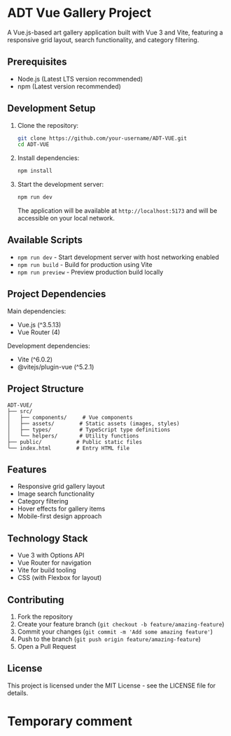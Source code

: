 # ADT Vue Gallery Project

A Vue.js-based art gallery application built with Vue 3 and Vite, featuring a responsive grid layout, search functionality, and category filtering.

## Prerequisites

- Node.js (Latest LTS version recommended)
- npm (Latest version recommended)

## Development Setup

1. Clone the repository:
   ```bash
   git clone https://github.com/your-username/ADT-VUE.git
   cd ADT-VUE
   ```

2. Install dependencies:
   ```bash
   npm install
   ```

3. Start the development server:
   ```bash
   npm run dev
   ```

   The application will be available at `http://localhost:5173` and will be accessible on your local network.

## Available Scripts

- `npm run dev` - Start development server with host networking enabled
- `npm run build` - Build for production using Vite
- `npm run preview` - Preview production build locally

## Project Dependencies

Main dependencies:
- Vue.js (^3.5.13)
- Vue Router (4)

Development dependencies:
- Vite (^6.0.2)
- @vitejs/plugin-vue (^5.2.1)

## Project Structure

```
ADT-VUE/
├── src/
│   ├── components/     # Vue components
│   ├── assets/        # Static assets (images, styles)
│   ├── types/         # TypeScript type definitions
│   └── helpers/       # Utility functions
├── public/           # Public static files
└── index.html        # Entry HTML file
```

## Features

- Responsive grid gallery layout
- Image search functionality
- Category filtering
- Hover effects for gallery items
- Mobile-first design approach

## Technology Stack

- Vue 3 with Options API
- Vue Router for navigation
- Vite for build tooling
- CSS (with Flexbox for layout)

## Contributing

1. Fork the repository
2. Create your feature branch (`git checkout -b feature/amazing-feature`)
3. Commit your changes (`git commit -m 'Add some amazing feature'`)
4. Push to the branch (`git push origin feature/amazing-feature`)
5. Open a Pull Request

## License

This project is licensed under the MIT License - see the LICENSE file for details.
# Temporary comment
